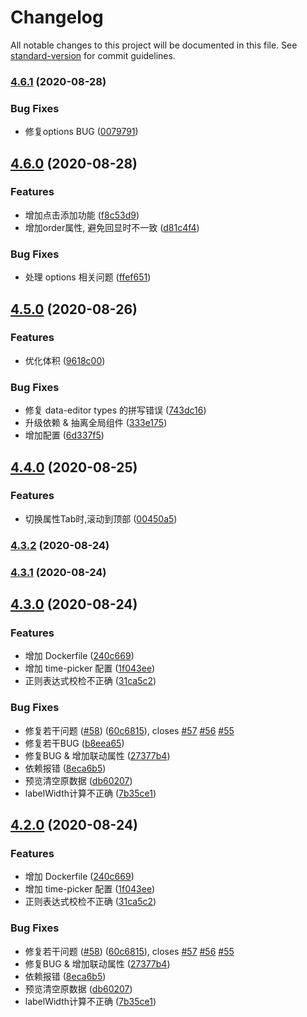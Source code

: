 # Changelog

All notable changes to this project will be documented in this file. See [standard-version](https://github.com/conventional-changelog/standard-version) for commit guidelines.

### [4.6.1](https://github.com/dream2023/vue-ele-form-generator/compare/v4.6.0...v4.6.1) (2020-08-28)


### Bug Fixes

* 修复options BUG ([0079791](https://github.com/dream2023/vue-ele-form-generator/commit/00797910c57c669d6e2163d7317894e01fb28850))

## [4.6.0](https://github.com/dream2023/vue-ele-form-generator/compare/v4.5.0...v4.6.0) (2020-08-28)


### Features

* 增加点击添加功能 ([f8c53d9](https://github.com/dream2023/vue-ele-form-generator/commit/f8c53d9396e22dea7611cf3d13398bcbc4fac897))
* 增加order属性, 避免回显时不一致 ([d81c4f4](https://github.com/dream2023/vue-ele-form-generator/commit/d81c4f43050112bfd47f458b8fb160993a94b4b2))


### Bug Fixes

* 处理 options 相关问题 ([ffef651](https://github.com/dream2023/vue-ele-form-generator/commit/ffef651e571037b501ce801be9c47598037e1801))

## [4.5.0](https://github.com/dream2023/vue-ele-form-generator/compare/v4.4.0...v4.5.0) (2020-08-26)


### Features

* 优化体积 ([9618c00](https://github.com/dream2023/vue-ele-form-generator/commit/9618c0017eb5bfe7a0526d07a0ae7b5c4660960e))


### Bug Fixes

* 修复 data-editor types 的拼写错误 ([743dc16](https://github.com/dream2023/vue-ele-form-generator/commit/743dc16c45786104d7e5ac52c0771ae75e320bc3))
* 升级依赖 & 抽离全局组件 ([333e175](https://github.com/dream2023/vue-ele-form-generator/commit/333e175908ddf1c5339aca15dabc615d224cf247))
* 增加配置 ([6d337f5](https://github.com/dream2023/vue-ele-form-generator/commit/6d337f5494dc8281a59678aec01248e2785081e1))

## [4.4.0](https://github.com/dream2023/vue-ele-form-generator/compare/v4.3.2...v4.4.0) (2020-08-25)


### Features

* 切换属性Tab时,滚动到顶部 ([00450a5](https://github.com/dream2023/vue-ele-form-generator/commit/00450a59302134e0d3fa258434d501c1153ee8e3))

### [4.3.2](https://github.com/dream2023/vue-ele-form-generator/compare/v4.3.1...v4.3.2) (2020-08-24)

### [4.3.1](https://github.com/dream2023/vue-ele-form-generator/compare/v4.3.0...v4.3.1) (2020-08-24)

## [4.3.0](https://github.com/dream2023/vue-ele-form-generator/compare/v3.1.0...v4.3.0) (2020-08-24)


### Features

* 增加 Dockerfile ([240c669](https://github.com/dream2023/vue-ele-form-generator/commit/240c66998418bd0068e8c78e1b0b945245a4e37c))
* 增加 time-picker 配置 ([1f043ee](https://github.com/dream2023/vue-ele-form-generator/commit/1f043eec6d86709cedcbed33132abd4e08239051))
* 正则表达式校检不正确 ([31ca5c2](https://github.com/dream2023/vue-ele-form-generator/commit/31ca5c282d57692a5c89b90cef0a46d4666b9d2d))


### Bug Fixes

* 修复若干问题 ([#58](https://github.com/dream2023/vue-ele-form-generator/issues/58)) ([60c6815](https://github.com/dream2023/vue-ele-form-generator/commit/60c681569d842ff0027e0db75df9688441b2d7aa)), closes [#57](https://github.com/dream2023/vue-ele-form-generator/issues/57) [#56](https://github.com/dream2023/vue-ele-form-generator/issues/56) [#55](https://github.com/dream2023/vue-ele-form-generator/issues/55)
* 修复若干BUG ([b8eea65](https://github.com/dream2023/vue-ele-form-generator/commit/b8eea650a0f4b6a6335b392fe2d314d61f814e2b))
* 修复BUG & 增加联动属性 ([27377b4](https://github.com/dream2023/vue-ele-form-generator/commit/27377b47a483c4c4d83fe12ea15fcf153d09858e))
* 依赖报错 ([8eca6b5](https://github.com/dream2023/vue-ele-form-generator/commit/8eca6b50fad64d99ed61e312ba72ce3268e9382d))
* 预览清空原数据 ([db60207](https://github.com/dream2023/vue-ele-form-generator/commit/db602073f5fc93c67b6d31b13a39aa48888c76e9))
* labelWidth计算不正确 ([7b35ce1](https://github.com/dream2023/vue-ele-form-generator/commit/7b35ce1e67a2b908d2d3a4b4d3dc3a436e69a97e))

## [4.2.0](https://github.com/dream2023/vue-ele-form-generator/compare/v3.1.0...v4.2.0) (2020-08-24)


### Features

* 增加 Dockerfile ([240c669](https://github.com/dream2023/vue-ele-form-generator/commit/240c66998418bd0068e8c78e1b0b945245a4e37c))
* 增加 time-picker 配置 ([1f043ee](https://github.com/dream2023/vue-ele-form-generator/commit/1f043eec6d86709cedcbed33132abd4e08239051))
* 正则表达式校检不正确 ([31ca5c2](https://github.com/dream2023/vue-ele-form-generator/commit/31ca5c282d57692a5c89b90cef0a46d4666b9d2d))


### Bug Fixes

* 修复若干问题 ([#58](https://github.com/dream2023/vue-ele-form-generator/issues/58)) ([60c6815](https://github.com/dream2023/vue-ele-form-generator/commit/60c681569d842ff0027e0db75df9688441b2d7aa)), closes [#57](https://github.com/dream2023/vue-ele-form-generator/issues/57) [#56](https://github.com/dream2023/vue-ele-form-generator/issues/56) [#55](https://github.com/dream2023/vue-ele-form-generator/issues/55)
* 修复BUG & 增加联动属性 ([27377b4](https://github.com/dream2023/vue-ele-form-generator/commit/27377b47a483c4c4d83fe12ea15fcf153d09858e))
* 依赖报错 ([8eca6b5](https://github.com/dream2023/vue-ele-form-generator/commit/8eca6b50fad64d99ed61e312ba72ce3268e9382d))
* 预览清空原数据 ([db60207](https://github.com/dream2023/vue-ele-form-generator/commit/db602073f5fc93c67b6d31b13a39aa48888c76e9))
* labelWidth计算不正确 ([7b35ce1](https://github.com/dream2023/vue-ele-form-generator/commit/7b35ce1e67a2b908d2d3a4b4d3dc3a436e69a97e))
